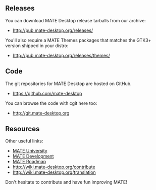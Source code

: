 <!--
.. link:
.. description:
.. tags: Development
.. date: 2011-12-05 12:00:30
.. title: Development
.. slug: development
-->

## Releases

You can download MATE Desktop release tarballs from our archive:

  * <http://pub.mate-desktop.org/releases/>

You'll also require a MATE Themes packages that matches the GTK3+ version
shipped in your distro:

  * <http://pub.mate-desktop.org/releases/themes/>

## Code

The git repositories for MATE Desktop are hosted on GitHub.

  * <https://github.com/mate-desktop>

You can browse the code with cgit here too:

  * <http://git.mate-desktop.org>

## Resources

 Other useful links:

  * [MATE University](/blog/2013-03-12-mate-university/)
  * [MATE Development](http://wiki.mate-desktop.org/dev-doc)
  * [MATE Roadmap](http://wiki.mate-desktop.org/roadmap)
  * <http://wiki.mate-desktop.org/contribute>
  * <http://wiki.mate-desktop.org/translation>
  
Don't hesitate to contribute and have fun improving MATE!